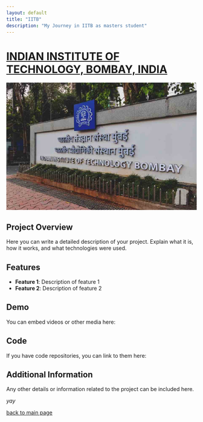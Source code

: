 ```yaml
---
layout: default
title: "IITB"
description: "My Journey in IITB as masters student"
---
```


# [INDIAN INSTITUTE OF TECHNOLOGY, BOMBAY, INDIA](https://www.iitb.ac.in/)

![Project Screenshot](assets/img/iitb/iitb_maingate.jpg)

## Project Overview

Here you can write a detailed description of your project. Explain what it is, how it works, and what technologies were used.

## Features

- **Feature 1**: Description of feature 1
- **Feature 2**: Description of feature 2

## Demo

You can embed videos or other media here:

<!-- [![Watch the video](https://img.youtube.com/vi/VIDEO_ID/maxresdefault.jpg)](https://www.youtube.com/watch?v=VIDEO_ID) -->

## Code

If you have code repositories, you can link to them here:

<!-- - [GitHub Repository](https://github.com/yourusername/your-repo) -->

## Additional Information

Any other details or information related to the project can be included here.

_yay_

[back to main page](./)
